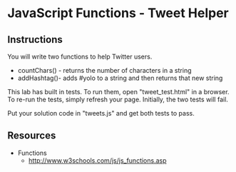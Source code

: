 # JavaScript Functions - Tweet Helper

## Instructions
You will write two functions to help Twitter users.
* countChars() - returns the number of characters in a string
* addHashtag()- adds #yolo to a string and then returns that new string

This lab has built in tests. To run them, open "tweet_test.html" in a browser. To re-run the tests, simply refresh your page. Initially, the two tests will fail.

Put your solution code in "tweets.js" and get both tests to pass.


## Resources
* Functions
  - http://www.w3schools.com/js/js_functions.asp
